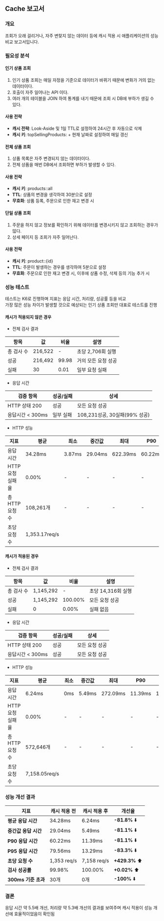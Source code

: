## Cache 보고서
### 개요
조회가 오래 걸리거나, 자주 변핮지 않는 데이터 등에 캐시 적용 시 애플리케이션의 성능 비교 보고서입니다. 

### 필요성 분석
#### 인기 상품 조회
1. 인기 상품 조회는 매일 자정을 기준으로 데이터가 바뀌기 때문에 변화가 거의 없는 데이터이다.
2. 호출이 자주 일어나는 API 이다.
3. 여러 개의 테이블을 JOIN 하여 통계를 내기 때문에 조회 시 DB에 부하가 생길 수 있다.

#### 사용 전략
- **캐시 전략**: Look-Aside 및 1일 TTL로 설정하여 24시간 후 자동으로 삭제
- **캐시 키**: topSellingProducts: + 현재 날짜로 설정하여 매일 갱신

#### 전체 상품 조회
1. 상품 목록은 자주 변경되지 않는 데이터이다.
2. 전체 상품을 매번 DB에서 조회하면 부하가 발생할 수 있다.

#### 사용 전략
- **캐시 키**: products::all
- **TTL**: 상품의 변경을 생각하여 30분으로 설정
- **무효화**: 상품 등록, 주문으로 인한 재고 변경 시

#### 단일 상품 조회
1. 주문을 하지 않고 정보를 확인하기 위해 데이터를 변경시키지 않고 조회하는 경우가 많다.
2. 상세 페이지 등 조회가 자주 일어난다.

#### 사용 전략
- **캐시 키**: product::{id}
- **TTL**: 주문이 발생하는 경우를 생각하여 5분으로 설정
- **무효화**: 주문으로 인한 재고 변경 시, 이후에 상품 수정, 삭제 등의 기능 추가 시

### 성능 테스트
테스트는 K6로 진행하며 지표는 응답 시간, 처리량, 성공률 등을 비교
</br>
가장 많은 성능 차이가 발생할 것으로 예상되는 인기 상품 조회만 대표로 테스트를 진행


#### 캐시가 적용되지 않은 경우
- 전체 검사 결과

| 항목     | 값       | 비율    | 설명           |
|--------|---------|-------|--------------|
| 총 검사 수 | 216,522 | -     | 초당 2,706회 실행 |
| 성공     | 216,492 | 99.98 | 거의 모든 요청 성공  |
| 실패     | 30      | 0.01  | 일부 요청 실패     |

- 응답 시간

| 검증 항목        | 성공/실패 | 상세                      |
|--------------|-------|-------------------------|
| HTTP 상태 200  | 성공    | 모든 요청 성공                |
| 응답시간 < 300ms | 일부 실패 | 108,231성공, 30실패(99% 성공) |

- HTTP 성능

| 지표          | 평균            | 최소     | 중간값     | 최대       | P90     | P95     |
|-------------|---------------|--------|---------|----------|---------|---------|
| 응답 시간       | 34.28ms       | 3.87ms | 29.04ms | 622.39ms | 60.22ms | 79.56ms |
| HTTP 요청 실패율 | 0.00%         | -      | -       | -        | -       | -       |
| 총 HTTP 요청 수 | 108,261개      | -      | -       | -        | -       | -       |
| 초당 요청 수     | 1,353.17req/s |        |         |          |         |         |

#### 캐시가 적용된 경우
- 전체 검사 결과

| 항목     | 값         | 비율      | 설명            |
|--------|-----------|---------|---------------|
| 총 검사 수 | 1,145,292 | -       | 초당 14,316회 실행 |
| 성공     | 1,145,292 | 100.00% | 모든 요청 성공      |
| 실패     | 0        | 0.00%   | 실패 없음         |

- 응답 시간

| 검증 항목        | 성공/실패 | 상세       |
|--------------|-------|----------|
| HTTP 상태 200  | 성공    | 모든 요청 성공 |
| 응답시간 < 300ms | 성공    | 모든 요청 성공 |

- HTTP 성능

| 지표          | 평균            | 최소  | 중간값    | 최대       | P90      | P95     |
|-------------|---------------|-----|--------|----------|----------|---------|
| 응답 시간       | 6.24ms        | 0ms | 5.49ms | 272.09ms | 11.39ms | 13.29ms |
| HTTP 요청 실패율 | 0.00%         | -   | -      | -        | -        | -       |
| 총 HTTP 요청 수 | 572,646개      | -   | -      | -        | -        | -       |
| 초당 요청 수     | 7,158.05req/s |     |        |          |          |         |

### 성능 개선 결과
| 지표 | 캐시 적용 전 | 캐시 적용 후 | 개선율 |
| --- | --- | --- | --- |
| **평균 응답 시간** | 34.28ms | 6.24ms | **-81.8%** ⬇️ |
| **중간값 응답 시간** | 29.04ms | 5.49ms | **-81.1%** ⬇️ |
| **P90 응답 시간** | 60.22ms | 11.39ms | **-81.1%** ⬇️ |
| **P95 응답 시간** | 79.56ms | 13.29ms | **-83.3%** ⬇️ |
| **초당 요청 수** | 1,353 req/s | 7,158 req/s | **+429.3%** ⬆️ |
| **검사 성공률** | 99.98% | 100.00% | **+0.02%** ⬆️ |
| **300ms 기준 초과** | 30개 | 0개 | **-100%** ⬇️ |

### 결론
응답 시간 약 5.5배 개선, 처리량 약 5.3배 개선의 결과를 보여주며 캐시 적용이 성능 개선에 효율적이었음이 확인됨